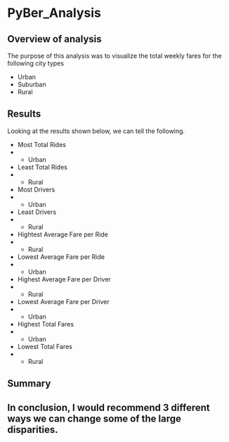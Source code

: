 # PyBer_Analysis
## Overview of analysis
The purpose of this analysis was to visualize the total weekly fares for the following city types
- Urban
- Suburban
- Rural

## Results
Looking at the results shown below, we can tell the following.
- Most Total Rides
- - Urban
- Least Total Rides
- - Rural
- Most Drivers
- - Urban
- Least Drivers
- - Rural
- Hightest Average Fare per Ride
- - Rural
- Lowest Average Fare per Ride
- - Urban
- Highest Average Fare per Driver
- - Rural
- Lowest Average Fare per Driver
- - Urban
- Highest Total Fares
- - Urban
- Lowest Total Fares
- - Rural

## Summary
In conclusion, I would recommend 3 different ways we can change some of the large disparities.
- 
